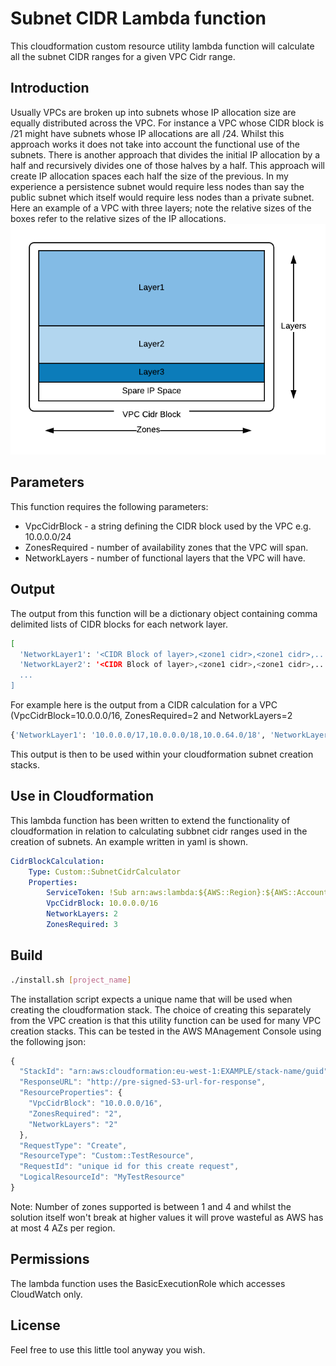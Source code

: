 # Subnet CIDR Lambda function
This cloudformation custom resource utility lambda function will calculate all the subnet CIDR ranges for a given VPC Cidr range.
## Introduction
Usually VPCs are broken up into subnets whose IP allocation size are equally distributed across the VPC. For instance a VPC whose CIDR block is /21 might have subnets whose IP allocations are all /24. 
Whilst this approach works it does not take into account the functional use of the subnets.  There is another approach that divides the initial IP allocation by a half and recursively divides one of those halves by a half.  This approach will create IP allocation spaces each half the size of the previous.  In my experience a persistence subnet would require less nodes than say the public subnet which itself would require less nodes than a private subnet.
Here an example of a VPC with three layers; note the relative sizes of the boxes refer to the relative sizes of the IP allocations.
![Example VPC](https://github.com/SteveHodson/BaseNetwork/blob/master/custom/Calculator.png "Example VPC")

## Parameters
This function requires the following parameters:
* VpcCidrBlock - a string defining the CIDR block used by the VPC e.g. 10.0.0.0/24
* ZonesRequired - number of availability zones that the VPC will span.
* NetworkLayers - number of functional layers that the VPC will have.

## Output
The output from this function will be a dictionary object containing comma delimited lists of CIDR blocks for each network layer.
```sh
[
  'NetworkLayer1': '<CIDR Block of layer>,<zone1 cidr>,<zone1 cidr>,...',
  'NetworkLayer2': '<CIDR Block of layer>,<zone1 cidr>,<zone1 cidr>,...',
  ...
]
```
For example here is the output from a CIDR calculation for a VPC (VpcCidrBlock=10.0.0.0/16, ZonesRequired=2 and NetworkLayers=2
```sh
{'NetworkLayer1': '10.0.0.0/17,10.0.0.0/18,10.0.64.0/18', 'NetworkLayer2': '10.0.128.0/18,10.0.128.0/19,10.0.160.0/19'}
```
This output is then to be used within your cloudformation subnet creation stacks.
## Use in Cloudformation
This lambda function has been written to extend the functionality of cloudformation in relation to calculating subbnet cidr ranges used in the creation of subnets.  An example written in yaml is shown.
```yaml
CidrBlockCalculation:
    Type: Custom::SubnetCidrCalculator
    Properties:
        ServiceToken: !Sub arn:aws:lambda:${AWS::Region}:${AWS::AccountId}:function:SubnetCidrCalculator
        VpcCidrBlock: 10.0.0.0/16
        NetworkLayers: 2
        ZonesRequired: 3
```
## Build
```sh
./install.sh [project_name]
```
The installation script expects a unique name that will be used when creating the cloudformation stack.  The choice of creating this separately from the VPC creation is that this utility function can be used for many VPC creation stacks.
This can be tested in the AWS MAnagement Console using the following json:
```javascript
{
  "StackId": "arn:aws:cloudformation:eu-west-1:EXAMPLE/stack-name/guid",
  "ResponseURL": "http://pre-signed-S3-url-for-response",
  "ResourceProperties": {
    "VpcCidrBlock": "10.0.0.0/16",
    "ZonesRequired": "2",
    "NetworkLayers": "2"
  },
  "RequestType": "Create",
  "ResourceType": "Custom::TestResource",
  "RequestId": "unique id for this create request",
  "LogicalResourceId": "MyTestResource"
}
```
Note: Number of zones supported is between 1 and 4 and whilst the solution itself won't break at higher values it will prove wasteful as AWS has at most 4 AZs per region.
## Permissions
The lambda function uses the BasicExecutionRole which accesses CloudWatch only.
## License
Feel free to use this little tool anyway you wish.
